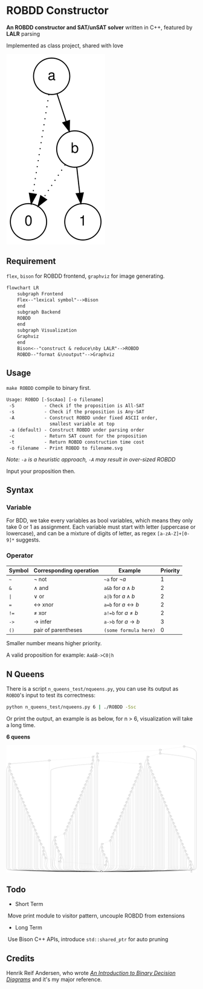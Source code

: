 # ROBDD Constructor

**An ROBDD constructor and SAT/unSAT solver** written in C++, featured by **LALR** parsing

Implemented as class project, shared with love

<img src="./example.svg">

## Requirement

`flex`, `bison` for ROBDD frontend, `graphviz` for image generating.

~~~~mermaid
flowchart LR
    subgraph Frontend
    Flex--"lexical symbol"-->Bison
    end
    subgraph Backend
    ROBDD
    end
    subgraph Visualization
    Graphviz
    end
    Bison<--"construct & reduce\nby LALR"-->ROBDD
    ROBDD--"format &\noutput"-->Graphviz
~~~~

## Usage

`make ROBDD` compile to binary first.

~~~~
Usage: ROBDD [-SscAao] [-o filename]
 -S           - Check if the proposition is All-SAT
 -s           - Check if the proposition is Any-SAT
 -A           - Construct ROBDD under fixed ASCII order,
                smallest variable at top
 -a (default) - Construct ROBDD under parsing order
 -c           - Return SAT count for the proposition
 -t           - Return ROBDD construction time cost
 -o filename  - Print ROBDD to filename.svg
~~~~

*Note: `-a` is a heuristic approach, `-A` may result in over-sized ROBDD*

Input your proposition then.

## Syntax

### Variable

For BDD, we take every variables as bool variables, which means they only take 0 or 1 as assignment. Each variable must start with letter (uppercase or lowercase), and can be a mixture of digits of letter, as regex `[a-zA-Z]+[0-9]*` suggests.

### Operator

| Symbol | Corresponding operation | Example                        | Priority |
| ------ | ----------------------- | ------------------------------ | -------- |
| `~`    | $\neg$ not              | `~a` for $\neg a$              | 1        |
| `&`    | $\wedge$ and            | `a&b` for $a\wedge b$          | 2        |
| `\|`   | $\vee$ or               | `a\|b` for $a\wedge b$         | 2        |
| `=`    | $\leftrightarrow$ xnor  | `a=b` for $a\leftrightarrow b$ | 2        |
| `!=`   | $\neq$ xor              | `a!=b` for $a\neq b$           | 2        |
| `->`   | $\rightarrow$ infer     | `a->b` for $a\rightarrow b$    | 3        |
| `()`   | pair of parentheses     | `(some formula here)`          | 0        |

Smaller number means higher priority.

A valid proposition for example: `Aa&B->C0|h`

## N Queens

There is a script  `n_queens_test/nqueens.py`, you can use its output as `ROBDD`'s input to test its correctness:

~~~~bash
python n_queens_test/nqueens.py 6 | ./ROBDD -Ssc
~~~~

Or print the output, an example is as below, for n > 6, visualization will take a long time.

__6 queens__

<img src="n_queens_test/6-queens.svg">

## Todo

- Short Term

​	Move print module to visitor pattern, uncouple ROBDD from extensions

- Long Term

​	Use Bison C++ APIs, introduce `std::shared_ptr` for auto pruning

## Credits

Henrik Reif Andersen, who wrote *[An Introduction to Binary Decision Diagrams](https://www.cs.utexas.edu/~isil/cs389L/bdd.pdf)* and it's my major reference.
